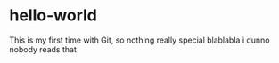 # hello-world
This is my first time with Git, so nothing really special
blablabla
i dunno
nobody reads that
